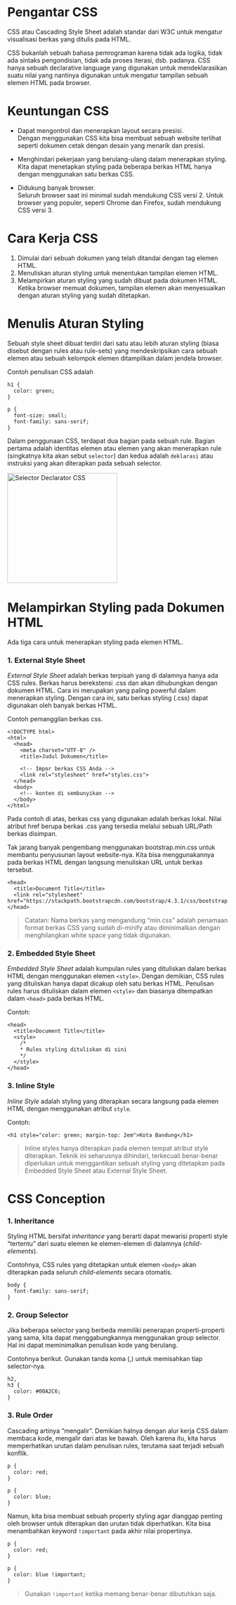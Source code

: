 # Pengantar CSS

CSS atau Cascading Style Sheet adalah standar dari W3C untuk mengatur visualisasi berkas yang ditulis pada HTML.

CSS bukanlah sebuah bahasa pemrograman karena tidak ada logika, tidak ada sintaks pengondisian, tidak ada proses iterasi, dsb. padanya. CSS hanya sebuah declarative language yang digunakan untuk mendeklarasikan suatu nilai yang nantinya digunakan untuk mengatur tampilan sebuah elemen HTML pada browser.

# Keuntungan CSS

- Dapat mengontrol dan menerapkan layout secara presisi.
  <br> Dengan menggunakan CSS kita bisa membuat sebuah website terlihat seperti dokumen cetak dengan desain yang menarik dan presisi.

- Menghindari pekerjaan yang berulang-ulang dalam menerapkan styling.
  <br> Kita dapat menetapkan styling pada beberapa berkas HTML hanya dengan menggunakan satu berkas CSS.

- Didukung banyak browser.
  <br> Seluruh browser saat ini minimal sudah mendukung CSS versi 2. Untuk browser yang populer, seperti Chrome dan Firefox, sudah mendukung CSS versi 3.

# Cara Kerja CSS

1. Dimulai dari sebuah dokumen yang telah ditandai dengan tag elemen HTML.
2. Menuliskan aturan styling untuk menentukan tampilan elemen HTML.
3. Melampirkan aturan styling yang sudah dibuat pada dokumen HTML. Ketika browser memuat dokumen, tampilan elemen akan menyesuaikan dengan aturan styling yang sudah ditetapkan.

# Menulis Aturan Styling

Sebuah style sheet dibuat terdiri dari satu atau lebih aturan styling (biasa disebut dengan rules atau rule-sets) yang mendeskripsikan cara sebuah elemen atau sebuah kelompok elemen ditampilkan dalam jendela browser.

Contoh penulisan CSS adalah

```
h1 {
  color: green;
}

p {
  font-size: small;
  font-family: sans-serif;
}
```

Dalam penggunaan CSS, terdapat dua bagian pada sebuah rule. Bagian pertama adalah identitas elemen atau elemen yang akan menerapkan rule (singkatnya kita akan sebut `selector`) dan kedua adalah `deklarasi` atau instruksi yang akan diterapkan pada sebuah selector.

<img 
src="https://d17ivq9b7rppb3.cloudfront.net/original/academy/20191206154352e89d6a0d2ec386b3da42d877ce0278c1.png" 
alt="Selector Declarator CSS" 
width="250" 
/>

# Melampirkan Styling pada Dokumen HTML

Ada tiga cara untuk menerapkan styling pada elemen HTML.

### 1. External Style Sheet

_External Style Sheet_ adalah berkas terpisah yang di dalamnya hanya ada CSS rules. Berkas harus berekstensi .css dan akan dihubungkan dengan dokumen HTML. Cara ini merupakan yang paling powerful dalam menerapkan styling. Dengan cara ini, satu berkas styling (.css) dapat digunakan oleh banyak berkas HTML.

Contoh pemanggilan berkas css.

```
<!DOCTYPE html>
<html>
  <head>
    <meta charset="UTF-8" />
    <title>Judul Dokumen</title>

    <!-- Impor berkas CSS Anda -->
    <link rel="stylesheet" href="styles.css">
  </head>
  <body>
    <!-- konten di sembunyikan -->
  </body>
</html>
```

Pada contoh di atas, berkas css yang digunakan adalah berkas lokal. Nilai atribut href berupa berkas .css yang tersedia melalui sebuah URL/Path berkas disimpan.

Tak jarang banyak pengembang menggunakan bootstrap.min.css untuk membantu penyusunan layout website-nya. Kita bisa menggunakannya pada berkas HTML dengan langsung menuliskan URL untuk berkas tersebut.

```
<head>
  <title>Document Title</title>
  <link rel="stylesheet" href="https://stackpath.bootstrapcdn.com/bootstrap/4.3.1/css/bootstrap.min.css">
</head>
```

> Catatan:
> Nama berkas yang mengandung “min.css” adalah penamaan format berkas CSS yang sudah di-minify atau diminimalkan dengan menghilangkan white space yang tidak digunakan.

### 2. Embedded Style Sheet

_Embedded Style Sheet_ adalah kumpulan rules yang dituliskan dalam berkas HTML dengan menggunakan elemen `<style>`. Dengan demikian, CSS rules yang dituliskan hanya dapat dicakup oleh satu berkas HTML. Penulisan rules harus dituliskan dalam elemen `<style>` dan biasanya ditempatkan dalam `<head>` pada berkas HTML.

Contoh:

```
<head>
  <title>Document Title</title>
  <style>
    /*
    * Rules styling dituliskan di sini
    */
  </style>
</head>
```

### 3. Inline Style

_Inline Style_ adalah styling yang diterapkan secara langsung pada elemen HTML dengan menggunakan atribut `style`.

Contoh:

```
<h1 style="color: green; margin-top: 2em">Kota Bandung</h1>
```

> Inline styles hanya diterapkan pada elemen tempat atribut style diterapkan. Teknik ini seharusnya dihindari, terkecuali benar-benar diperlukan untuk menggantikan sebuah styling yang ditetapkan pada Embedded Style Sheet atau External Style Sheet.

# CSS Conception

### 1. Inheritance

Styling HTML bersifat _inheritance_ yang berarti dapat mewarisi properti style “tertentu” dari suatu elemen ke elemen-elemen di dalamnya (_child-elements_).

Contohnya, CSS rules yang ditetapkan untuk elemen `<body>` akan diterapkan pada seluruh _child-elements_ secara otomatis.

```
body {
  font-family: sans-serif;
}
```

### 2. Group Selector

Jika beberapa selector yang berbeda memiliki penerapan properti-properti yang sama, kita dapat menggabungkannya menggunakan group selector. Hal ini dapat meminimalkan penulisan kode yang berulang.

Contohnya berikut. Gunakan tanda koma (,) untuk memisahkan tiap selector-nya.

```
h2,
h3 {
  color: #00A2C6;
}
```

### 3. Rule Order

Cascading artinya “mengalir”. Demikian halnya dengan alur kerja CSS dalam membaca kode, mengalir dari atas ke bawah. Oleh karena itu, kita harus memperhatikan urutan dalam penulisan rules, terutama saat terjadi sebuah konflik.

```
p {
  color: red;
}

p {
  color: blue;
}
```

Namun, kita bisa membuat sebuah property styling agar dianggap penting oleh browser untuk diterapkan dan urutan tidak diperhatikan. Kita bisa menambahkan keyword `!important` pada akhir nilai propertinya.

```
p {
  color: red;
}

p {
  color: blue !important;
}
```

> Gunakan `!important` ketika memang benar-benar dibutuhkan saja.
